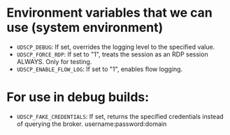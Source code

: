 # Environment variables that we can use (system environment)

- `UDSCP_DEBUG`: If set, overrides the logging level to the specified value.
- `UDSCP_FORCE_RDP`: If set to "1", treats the session as an RDP session ALWAYS. Only for testing.
- `UDSCP_ENABLE_FLOW_LOG`: If set to "1", enables flow logging.

# For use in debug builds:
- `UDSCP_FAKE_CREDENTIALS`: If set, returns the specified credentials instead of querying the broker. username:password:domain


